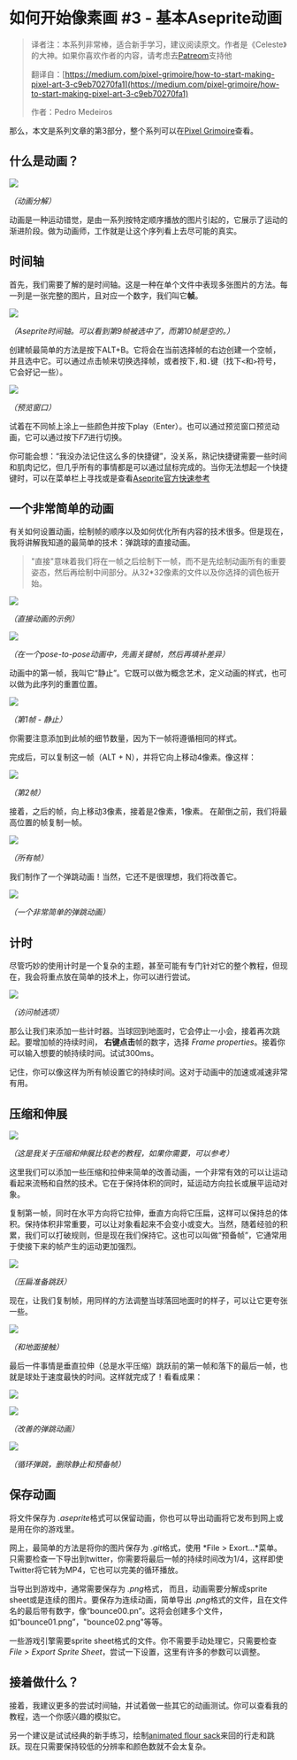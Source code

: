 # 如何开始像素画 #3 - 基本Aseprite动画

> 译者注：本系列非常棒，适合新手学习，建议阅读原文。作者是《Celeste》的大神。如果你喜欢作者的内容，请考虑去[Patreom](https://www.patreon.com/saint11)支持他
>
> 翻译自：[https://medium.com/pixel-grimoire/how-to-start-making-pixel-art-3-c9eb70270fa1](https://medium.com/pixel-grimoire/how-to-start-making-pixel-art-3-c9eb70270fa1)
>
> 作者：Pedro Medeiros

那么，本文是系列文章的第3部分，整个系列可以在[Pixel Grimoire](https://medium.com/pixel-grimoire/intro/home)查看。

## 什么是动画？

![](https://raw.githubusercontent.com/yuiitsu/image_lib/master/0cc2035f-fca2-4e0f-8348-03d52ad5a6d6.gif)

 *（动画分解）* 

动画是一种运动错觉，是由一系列按特定顺序播放的图片引起的，它展示了运动的渐进阶段。做为动画师，工作就是让这个序列看上去尽可能的真实。

## 时间轴

首先，我们需要了解的是时间轴。这是一种在单个文件中表现多张图片的方法。每一列是一张完整的图片，且对应一个数字，我们叫它**帧**。

![](https://raw.githubusercontent.com/yuiitsu/image_lib/master/c6318af7-54fd-4efb-9d38-098e46c0ebe9.png)

 *（Aseprite时间轴。可以看到第9帧被选中了，而第10帧是空的。）* 

创建帧最简单的方法是按下ALT+B。它将会在当前选择帧的右边创建一个空帧，并且选中它。可以通过点击帧来切换选择帧，或者按下`,`和`.`键（找下`<`和`>`符号，它会好记一些）。

![](https://raw.githubusercontent.com/yuiitsu/image_lib/master/cde5750d-4b21-4e02-ba52-6b7d6c10033a.png)

 *（预览窗口）* 

试着在不同帧上涂上一些颜色并按下play（Enter）。也可以通过预览窗口预览动画，它可以通过按下*F7*进行切换。

你可能会想：“我没办法记住这么多的快捷键”，没关系，熟记快捷键需要一些时间和肌肉记忆，但几乎所有的事情都是可以通过鼠标完成的。当你无法想起一个快捷键时，可以在菜单栏上寻找或是查看[Aseprite官方快速参考](https://www.aseprite.org/quickref/)

## 一个非常简单的动画

有关如何设置动画，绘制帧的顺序以及如何优化所有内容的技术很多。但是现在，我将讲解我知道的最简单的技术：弹跳球的直接动画。

> "直接"意味着我们将在一帧之后绘制下一帧，而不是先绘制动画所有的重要姿态，然后再绘制中间部分。从32*32像素的文件以及你选择的调色板开始。

![](https://raw.githubusercontent.com/yuiitsu/image_lib/master/61455e32-44e4-4390-9ae0-ac7867dfeb81.png)

 *（直接动画的示例）*

 ![](https://raw.githubusercontent.com/yuiitsu/image_lib/master/8d9df72b-3f90-4e66-9ae8-b875ee9900dc.png)

 *（在一个pose-to-pose动画中，先画关键帧，然后再填补差异）* 

动画中的第一帧，我叫它“静止”。它既可以做为概念艺术，定义动画的样式，也可以做为此序列的重置位置。

![](https://raw.githubusercontent.com/yuiitsu/image_lib/master/5d1eb2b3-bae6-48de-b502-aad861912413.png)

 *（第1帧 - 静止）*

 你需要注意添加到此帧的细节数量，因为下一帧将遵循相同的样式。

完成后，可以复制这一帧（ALT + N），并将它向上移动4像素。像这样：

![](https://raw.githubusercontent.com/yuiitsu/image_lib/master/705015e5-92ca-4a4a-8b57-eb9e62889adb.png)

 *（第2帧）*

接着，之后的帧，向上移动3像素，接着是2像素，1像素。 在颠倒之前，我们将最高位置的帧复制一帧。

![](https://raw.githubusercontent.com/yuiitsu/image_lib/master/0d714797-58ee-42e1-8df6-fa42d8ada9c8.png)

 *（所有帧）*

我们制作了一个弹跳动画！当然，它还不是很理想，我们将改善它。

![](https://raw.githubusercontent.com/yuiitsu/image_lib/master/13f9eec7-ba9b-4362-93ae-a719c435235b.gif)

 *（一个非常简单的弹跳动画）* 

## 计时

尽管巧妙的使用计时是一个复杂的主题，甚至可能有专门针对它的整个教程，但现在，我会将重点放在简单的技术上，你可以进行尝试。

![](https://raw.githubusercontent.com/yuiitsu/image_lib/master/e992237d-8c49-47d1-9d7d-33ad348a11b5.png)

 *（访问帧选项）* 

那么让我们来添加一些计时器。当球回到地面时，它会停止一小会，接着再次跳起。要增加帧的持续时间， **右键点击**帧的数字，选择 *Frame properties*。接着你可以输入想要的帧持续时间。试试300ms。

记住，你可以像这样为所有帧设置它的持续时间。这对于动画中的加速或减速非常有用。

## 压缩和伸展

![](https://raw.githubusercontent.com/yuiitsu/image_lib/master/a506b35f-67a9-4ad4-9f0f-9f0672826da7.gif)

 *（这是我关于压缩和伸展比较老的教程，如果你需要，可以参考）* 

这里我们可以添加一些压缩和拉伸来简单的改善动画，一个非常有效的可以让运动看起来流畅和自然的技术。它在于保持体积的同时，延运动方向拉长或展平运动对象。

复制第一帧，同时在水平方向将它拉伸，垂直方向将它压扁，这样可以保持总的体积。保持体积非常重要，可以让对象看起来不会变小或变大。当然，随着经验的积累，我们可以打破规则，但是现在我们保持它。这也可以叫做“预备帧”，它通常用于使接下来的帧产生的运动更加强烈。

![](https://raw.githubusercontent.com/yuiitsu/image_lib/master/3eec2bb0-e026-4ad6-8d78-e87b2d38217d.png)

 *（压扁准备跳跃）* 

现在，让我们复制帧，用同样的方法调整当球落回地面时的样子，可以让它更夸张一些。

![](https://raw.githubusercontent.com/yuiitsu/image_lib/master/cf8289b2-faea-462a-a59f-29a9d6764482.png)

 *（和地面接触）* 

最后一件事情是垂直拉伸（总是水平压缩）跳跃前的第一帧和落下的最后一帧，也就是球处于速度最快的时间。这样就完成了！看看成果：

![](https://raw.githubusercontent.com/yuiitsu/image_lib/master/c041ae2a-ce98-47e2-937f-f41941135937.png)

![](https://raw.githubusercontent.com/yuiitsu/image_lib/master/c449386a-7780-438e-8947-9863bdcc3f33.gif)

 *（改善的弹跳动画）*

 ![](https://raw.githubusercontent.com/yuiitsu/image_lib/master/a9388f7e-c88d-47ef-8ca0-ecd9d476f249.gif)

 *（循环弹跳，删除静止和预备帧）*

## 保存动画

 将文件保存为 *.aseprite*格式可以保留动画，你也可以导出动画将它发布到网上或是用在你的游戏里。

 网上，最简单的方法是将你的图片保存为 *.git*格式，使用 *File > Exort...*菜单。  只需要检查一下导出到twitter，你需要将最后一帧的持续时间改为1/4，这样即使Twitter将它转为MP4，它也可以完美的循环播放。

当导出到游戏中，通常需要保存为 *.png*格式， 而且，动画需要分解成sprite sheet或是连续的图片。要保存为连续动画，简单导出 *.png*格式的文件，且在文件名的最后带有数字，像“bounce00.pn”。这将会创建多个文件，如“bounce01.png”，"bounce02.png"等等。

一些游戏引擎需要sprite sheet格式的文件。你不需要手动处理它，只需要检查 *File > Export Sprite Sheet*，尝试一下设置，这里有许多的参数可以调整。  

## 接着做什么？

接着，我建议更多的尝试时间轴，并试着做一些其它的动画测试。你可以查看我的教程，选一个你感兴趣的模拟它。

另一个建议是试试经典的新手练习，绘制[animated flour sack](https://www.youtube.com/watch?v=C8cbTGshkZw)来回的行走和跳跃。现在只需要保持较低的分辨率和颜色数就不会太复杂。
